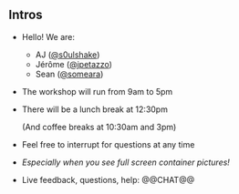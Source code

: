 ## Intros

- Hello! We are:

   - AJ ([@s0ulshake](https://twitter.com/s0ulshake))
   - Jérôme ([@jpetazzo](https://twitter.com/jpetazzo))
   - Sean ([@someara](https://twitter.com/someara))

- The workshop will run from 9am to 5pm

- There will be a lunch break at 12:30pm

  (And coffee breaks at 10:30am and 3pm)

- Feel free to interrupt for questions at any time

- *Especially when you see full screen container pictures!*

- Live feedback, questions, help: @@CHAT@@
